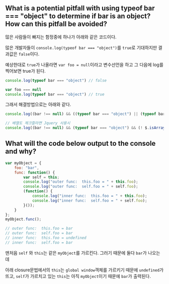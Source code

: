 ## What is a potential pitfall with using typeof bar === "object" to determine if bar is an object? How can this pitfall be avoided?

많은 사람들이 빠지는 함정중에 하나가 아래와 같은 코드이다.

많은 개발자들이 `console.log(typeof bar === "object")`를 `true`로 기대하지만 결과값은 `false`이다.

예상한대로 `true`가 나올라면 `var foo = null`이라고 변수선언을 하고 그 다음에 log를 찍어보면 true가 된다.

```javascript
console.log(typeof bar === "object") // false

var foo === null
console.log(typeof bar === "object") // true
```

그래서 해결방법으로는 아래와 같다.

```javascript
console.log((bar !== null) && ((typeof bar === "object") || (typeof bar === "function")));

// 배열도 체크할라면 Jquery 사용시
console.log((bar !== null) && (typeof bar === "object") && (! $.isArray(bar)));
```


## What will the code below output to the console and why?

```javascript
var myObject = {
    foo: "bar",
    func: function() {
        var self = this;
        console.log("outer func:  this.foo = " + this.foo);
        console.log("outer func:  self.foo = " + self.foo);
        (function() {
            console.log("inner func:  this.foo = " + this.foo);
            console.log("inner func:  self.foo = " + self.foo);
        }());
    }
};
myObject.func();

// outer func:  this.foo = bar
// outer func:  self.foo = bar
// inner func:  this.foo = undefined
// inner func:  self.foo = bar
```

맨처음 `self` 와 `this`는 같은 `myObject`를 가르킨다. 그러기 때문에 둘다 `bar`가 나오는데

아래 closure문법에서의 `this`는 `global window`객체를 가르키기 때문에 `undefined`가 뜨고, `self`가 가르치고 있는 `this`는 아직 `myObject`이기 때문에 `bar`가 출력된다.

